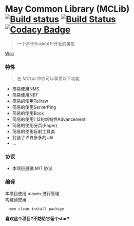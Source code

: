 # May Common Library (MCLib) [![Build status](https://ci.appveyor.com/api/projects/status/fi528yanx76w25qe?svg=true)](https://ci.appveyor.com/project/602723113/may-common-library) [![Build Status](https://travis-ci.org/602723113/May-Common-Library.svg?branch=dev)](https://travis-ci.org/602723113/May-Common-Library) [![Codacy Badge](https://api.codacy.com/project/badge/Grade/e8b69ada84954b13a415981844a7e376)](https://www.codacy.com/app/602723113/May-Common-Library?utm_source=github.com&amp;utm_medium=referral&amp;utm_content=602723113/May-Common-Library&amp;utm_campaign=Badge_Grade)
> 一个基于BukkitAPI开发的类库  

[Wiki](https://github.com/602723113/May-Common-Library/wiki)  
### 特性
> 在 _MCLib_ 中你可以享受以下功能
- 简易使用NMS
- 简易使用NBT
- 简易的使用Tellraw
- 简易的使用ServerPing
- 简易的使用Book
- 简易的使用1.12的新特性Advancement
- 简易的使用分页(Pager)
- 简易的使用反射工具类
- 封装了许许多多的Util
- ...

### 协议  
  - 本项目遵循 MIT 协议  
  
### 编译
本项目使用 maven 进行管理  
构建请使用
```
  mvn clean install package
```
  
**喜欢这个项目?不妨给它留个star?**
